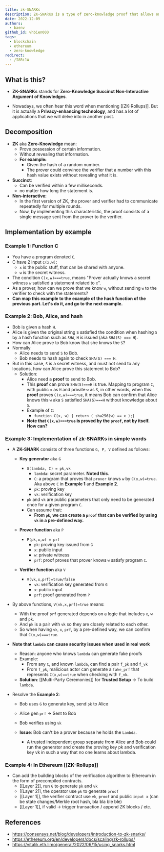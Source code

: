 ```yaml
---
title: zk-SNARKs
description: ZK-SNARKs is a type of zero-knowledge proof that allows one party to prove to another that a given statement is true, without revealing any additional information. This article provides an overview of zk-SNARKs, how they work, and their applications in blockchain technology.
date: 2022-12-09
authors:
  - baenv
github_id: vhbien000
tags:
  - blockchain
  - ethereum
  - zero-knowledge
redirect:
  - /I8Ri1A
---
```


## What is this?

- **ZK-SNARKs** stands for **Zero-Knowledge Succinct Non-Interactive Argument of Knowledges**.

- Nowadays, we often hear this word when mentioning [[ZK-Rollups]]. But it is actually a **Privacy-enhancing technology**, and has a lot of applications that we will delve into in another post.

## Decomposition

- **ZK** aka **Zero-Knowledge** mean:
  - Prove possession of certain information.
  - Without revealing that information.
  - **For example:**
    - Given the hash of a random number.
    - The prover could convince the verifier that a number with this hash value exists without revealing what it is.
- **Succinct**:
  - Can be verified within a few milliseconds.
  - no matter how long the statement is.
- **Non-interactive**:
  - In the first version of ZK, the prover and verifier had to communicate repeatedly for multiple rounds.
  - Now, by implementing this characteristic, the proof consists of a single message sent from the prover to the verifier.

## Implementation by example

### Example 1: Function C

- You have a program denoted `C`.
- C have 2 input `C(x,w)`:
  - `x` is the public stuff, that can be shared with anyone.
  - `w` is the secret witness.
- The condition `C(x,w)===true`, means "Prover actually knows a secret witness `w` satisfied a statement related to `x`".
- As a prover, how can we prove that we know `w`, without sending `w` to the verifier to check with the statements?
- **Can map this example to the example of the hash function of the previous part. Let's do it, and go to the next example.**

### Example 2: Bob, Alice, and hash

- Bob is given a hash `H`.
- Alice is given the original string `S` satisfied the condition when hashing `S` by a hash function such as `SHA`, `H` is issued (aka `SHA(S) === H`).
- How can Alice prove to Bob know that she knows the `S`?
- Normally
  - Alice needs to send `S` to Bob.
  - Bob needs to hash again to check `SHA(S) === H`.
- But in this case, `S` is a secret witness, and must not send to any locations, how can Alice prove this statement to Bob?
  - Solution:
    - Alice need a **proof** to send to Bob.
    - This **proof** can prove `SHA(S)===H` is true. Mapping to program `C`, with public `x` as `H` and private `w` as `S`, in other words, when this **proof** proves `C(x,w)===true`, it means Bob can confirm that Alice knows this `w` aka `S` satisfied `SHA(S)===H` without knowledge about `S`.
    - Example of `C`:
      - `function C(x, w) { return ( sha256(w) == x );}`
    - **Note that `C(x,w)===true` is proved by the `proof`, not by itself. How can?**

### Example 3: Implementation of zk-SNARKs in simple words

- A **ZK-SNARK** consists of three functions `G, P, V` defined as follows:

  - **Key generator** aka `G`

    - `G(lambda, C) = pk,vk`
      - `lambda`: secret parameter. **Noted this**.
      - `C`: a program that proves that `prover` knows `w` by `C(x,w)=true`. Aka above `C` in **Example 1** and **Example 2**.
      - `pk`: proving key
      - `vk`: verification key
    - `pk` and `vk` are public parameters that only need to be generated once for a given program `C`.
    - Can assume that:
      - **From `pk`, we can create a `proof` that can be verified by using `vk` in a pre-defined way.**

  - **Prover function** aka `P`

    - `P(pk,x,w) = prf`
      - `pk`: proving key issued from `G`
      - `x`: public input
      - `w`: private witness
      - `prf`: proof proves that prover knows `w` satisfy program `C`.

  - **Verifier function** aka `V`
    - `V(vk,x,prf)=true/false`
      - `vk`: verification key generated from `G`
      - `x`: public input
      - `prf`: proof generated from `P`

- By above functions, `V(vk,x,prf)=true` means:

  - With the proof `prf` generated depends on a logic that includes `x`, `w` and `pk`.
  - And `pk` is a pair with `vk` so they are closely related to each other.
  - So when having `vk`, `x`, `prf`, by a pre-defined way, we can confirm that `C(x,w)===true`.

- **Note that `lambda` can cause security issues when used in real work**

  - Reason: anyone who knows `lambda` can generate fake proofs
  - Example:
    - From any `C`, and known `lambda`, can find a pair `f_pk` and `f_vk`
    - From `f_pk`, malicious actor can generate a `fake_prf` that represents `C(x,w)==true` when checking with `f_vk`.
  - **Solution**: [[Multi-Party Ceremonies]] for **Trusted Setup** -> To build `lambda`.

- Resolve the **Example 2**:

  - Bob uses `G` to generate key, send `pk` to Alice
  - Alice gen `prf` -> Sent to Bob
  - Bob verifies using `vk`

  - **Issue**: Bob can't be a prover because he holds the `Lambda`.
    - A trusted independent group separate from Alice and Bob could run the generator and create the proving key pk and verification key vk in such a way that no one learns about lambda.

### Example 4: In Ethereum [[ZK-Rollups]]

- Can add the building blocks of the verification algorithm to Ethereum in the form of precompiled contracts.
  - [[Layer 2]], run `G` to generate `pk` and `vk`
  - [[Layer 2]], the operator use `pk` to generate `proof`
  - [[Layer 1]], the verifier contract use `vk`, `proof` and public `input x` (can be state changes/Merkle root hash, bla bla ble ble)
  - [[Layer 1]], if valid -> trigger transaction / append ZK blocks / etc.

## References

- https://consensys.net/blog/developers/introduction-to-zk-snarks/
- https://ethereum.org/en/developers/docs/scaling/zk-rollups/
- https://vitalik.eth.limo/general/2022/06/15/using_snarks.html
